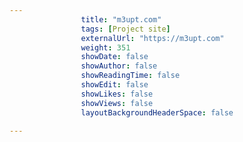 ---
                title: "m3upt.com"
                tags: [Project site]
                externalUrl: "https://m3upt.com"
                weight: 351
                showDate: false
                showAuthor: false
                showReadingTime: false
                showEdit: false
                showLikes: false
                showViews: false
                layoutBackgroundHeaderSpace: false
                ---
